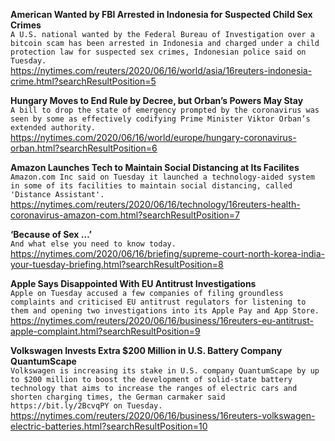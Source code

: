 **American Wanted by FBI Arrested in Indonesia for Suspected Child Sex Crimes**\
`A U.S. national wanted by the Federal Bureau of Investigation over a bitcoin scam has been arrested in Indonesia and charged under a child protection law for suspected sex crimes, Indonesian police said on Tuesday.`\
https://nytimes.com/reuters/2020/06/16/world/asia/16reuters-indonesia-crime.html?searchResultPosition=5

**Hungary Moves to End Rule by Decree, but Orban’s Powers May Stay**\
`A bill to drop the state of emergency prompted by the coronavirus was seen by some as effectively codifying Prime Minister Viktor Orban’s extended authority.`\
https://nytimes.com/2020/06/16/world/europe/hungary-coronavirus-orban.html?searchResultPosition=6

**Amazon Launches Tech to Maintain Social Distancing at Its Facilites**\
`Amazon.com Inc said on Tuesday it launched a technology-aided system in some of its facilities to maintain social distancing, called 'Distance Assistant'.`\
https://nytimes.com/reuters/2020/06/16/technology/16reuters-health-coronavirus-amazon-com.html?searchResultPosition=7

**‘Because of Sex …’**\
`And what else you need to know today.`\
https://nytimes.com/2020/06/16/briefing/supreme-court-north-korea-india-your-tuesday-briefing.html?searchResultPosition=8

**Apple Says Disappointed With EU Antitrust Investigations**\
`Apple on Tuesday accused a few companies of filing groundless complaints and criticised EU antitrust regulators for listening to them and opening two investigations into its Apple Pay and App Store.`\
https://nytimes.com/reuters/2020/06/16/business/16reuters-eu-antitrust-apple-complaint.html?searchResultPosition=9

**Volkswagen Invests Extra $200 Million in U.S. Battery Company QuantumScape**\
`Volkswagen is increasing its stake in U.S. company QuantumScape by up to $200 million to boost the development of solid-state battery technology that aims to increase the ranges of electric cars and shorten charging times, the German carmaker said https://bit.ly/2BcvqPY on Tuesday.`\
https://nytimes.com/reuters/2020/06/16/business/16reuters-volkswagen-electric-batteries.html?searchResultPosition=10

